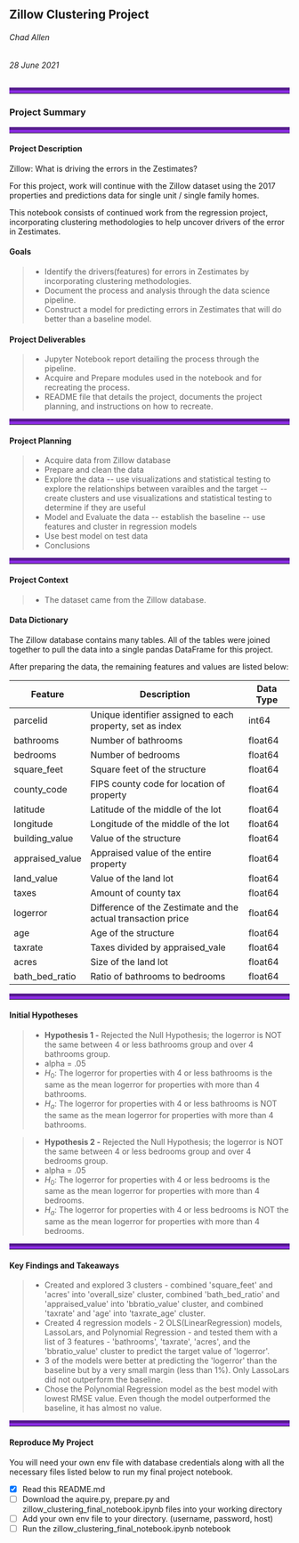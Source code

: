 ## Zillow Clustering Project

###### Chad Allen
###### 28 June 2021

<hr style="border-top: 10px groove blueviolet; margin-top: 1px; margin-bottom: 1px"></hr>

### Project Summary
<hr style="border-top: 10px groove blueviolet; margin-top: 1px; margin-bottom: 1px"></hr>

#### Project Description

Zillow: What is driving the errors in the Zestimates?

For this project, work will continue with the Zillow dataset using the 2017 properties and predictions data for single unit / single family homes.

This notebook consists of continued work from the regression project, incorporating clustering methodologies to help uncover drivers of the error in Zestimates.

#### Goals
> - Identify the drivers(features) for errors in Zestimates by incorporating clustering methodologies.
> - Document the process and analysis through the data science pipeline.
> - Construct a model for predicting errors in Zestimates that will do better than a baseline model.

#### Project Deliverables
> - Jupyter Notebook report detailing the process through the pipeline.
> - Acquire and Prepare modules used in the notebook and for recreating the process.
> - README file that details the project, documents the project planning, and instructions on how to recreate.

<hr style="border-top: 10px groove blueviolet; margin-top: 1px; margin-bottom: 1px"></hr>

#### Project Planning

> - Acquire data from Zillow database
> - Prepare and clean the data
> - Explore the data
> -- use visualizations and statistical testing to explore the relationships between varaibles and the target
> -- create clusters and use visualizations and statistical testing to determine if they are useful
> - Model and Evaluate the data
> -- establish the baseline
> -- use features and cluster in regression models
> - Use best model on test data
> - Conclusions

<hr style="border-top: 10px groove blueviolet; margin-top: 1px; margin-bottom: 1px"></hr>

#### Project Context
> - The dataset came from the Zillow database.

#### Data Dictionary

The Zillow database contains many tables. All of the tables were joined together to pull the data into a single pandas DataFrame for this project.

After preparing the data, the remaining features and values are listed below:

| Feature         | Description                                                  | Data Type |
|-----------------|--------------------------------------------------------------|-----------|
| parcelid        | Unique identifier assigned to each property, set as index    | int64     |
| bathrooms       | Number of bathrooms                                          | float64   |
| bedrooms        | Number of bedrooms                                           | float64   |
| square_feet     | Square feet of the structure                                 | float64   |
| county_code     | FIPS county code for location of property                    | float64   |
| latitude        | Latitude of the middle of the lot                            | float64   |
| longitude       | Longitude of the middle of the lot                           | float64   |
| building_value  | Value of the structure                                       | float64   |
| appraised_value | Appraised value of the entire property                       | float64   |
| land_value      | Value of the land lot                                        | float64   |
| taxes           | Amount of county tax                                         | float64   |
| logerror        | Difference of the Zestimate and the actual transaction price | float64   |
| age             | Age of the structure                                         | float64   |
| taxrate         | Taxes divided by appraised_vale                              | float64   |
| acres           | Size of the land lot                                         | float64   |
| bath_bed_ratio  | Ratio of bathrooms to bedrooms                               | float64   |


<hr style="border-top: 10px groove blueviolet; margin-top: 1px; margin-bottom: 1px"></hr>

#### Initial Hypotheses

> - **Hypothesis 1 -** Rejected the Null Hypothesis; the logerror is NOT the same between 4 or less bathrooms group and over 4 bathrooms group.
> - alpha = .05
> - $H_0$: The logerror for properties with 4 or less bathrooms is the same as the mean logerror for properties with more than 4 bathrooms. 
> - $H_a$: The logerror for properties with 4 or less bathrooms is NOT the same as the mean logerror for properties with more than 4 bathrooms.

> - **Hypothesis 2 -** Rejected the Null Hypothesis; the logerror is NOT the same between 4 or less bedrooms group and over 4 bedrooms group.
> - alpha = .05
> - $H_0$: The logerror for properties with 4 or less bedrooms is the same as the mean logerror for properties with more than 4 bedrooms. 
> - $H_a$: The logerror for properties with 4 or less bedrooms is NOT the same as the mean logerror for properties with more than 4 bedrooms.

<hr style="border-top: 10px groove blueviolet; margin-top: 1px; margin-bottom: 1px"></hr>

#### Key Findings and Takeaways

> - Created and explored 3 clusters - combined 'square_feet' and 'acres' into 'overall_size' cluster, combined 'bath_bed_ratio' and 'appraised_value' into 'bbratio_value' cluster, and combined 'taxrate' and 'age' into 'taxrate_age' cluster.
> - Created 4 regression models - 2 OLS(LinearRegression) models, LassoLars, and Polynomial Regression - and tested them with a list of 3 features - 'bathrooms', 'taxrate', 'acres', and the 'bbratio_value' cluster to predict the target value of 'logerror'.
> - 3 of the models were better at predicting the 'logerror' than the baseline but by a very small margin (less than 1%). Only LassoLars did not outperform the baseline.
> - Chose the Polynomial Regression model as the best model with lowest RMSE value. Even though the model outperformed the baseline, it has almost no value.

<hr style="border-top: 10px groove blueviolet; margin-top: 1px; margin-bottom: 1px"></hr>

#### Reproduce My Project

You will need your own env file with database credentials along with all the necessary files listed below to run my final project notebook. 
- [x] Read this README.md
- [ ] Download the aquire.py, prepare.py and zillow_clustering_final_notebook.ipynb files into your working directory
- [ ] Add your own env file to your directory. (username, password, host)
- [ ] Run the zillow_clustering_final_notebook.ipynb notebook